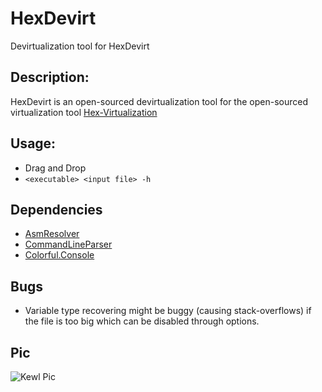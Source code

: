 # HexDevirt
Devirtualization tool for HexDevirt

Description:
------------
HexDevirt is an open-sourced devirtualization tool for the open-sourced virtualization tool [Hex-Virtualization](https://github.com/hexck/Hex-Virtualization/)

Usage:
------
- Drag and Drop
- ```<executable> <input file> -h```

Dependencies
------------
- [AsmResolver](https://github.com/Washi1337/AsmResolver)
- [CommandLineParser](https://github.com/commandlineparser/commandline)
- [Colorful.Console](https://github.com/tomakita/Colorful.Console)

Bugs
----
- Variable type recovering might be buggy (causing stack-overflows) if the file is too big which can be disabled through options.

Pic
---
<img src="https://i.imgur.com/QdKfWyz.png" alt="Kewl Pic"/>
